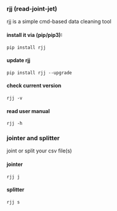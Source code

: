 ### rjj (read-joint-jet)
rjj is a simple cmd-based data cleaning tool
#### install it via (pip/pip3):
```
pip install rjj
```
#### update rjj
```
pip install rjj --upgrade
```
#### check current version
```
rjj -v
```
#### read user manual
```
rjj -h
```
### jointer and splitter
joint or split your csv file(s)
#### jointer
```
rjj j
```
#### splitter
```
rjj s
```